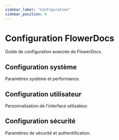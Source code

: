 ```yaml
---
sidebar_label: "Configuration"
sidebar_position: 6
---
```


# Configuration FlowerDocs

Guide de configuration avancée de FlowerDocs.

## Configuration système

Paramètres système et performance.

## Configuration utilisateur

Personnalisation de l'interface utilisateur.

## Configuration sécurité

Paramètres de sécurité et authentification.